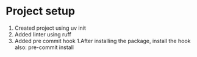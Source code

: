 # Project setup
1. Created project using uv init
2. Added linter using ruff
3. Added pre commit hook
    1.After installing the package,  install the hook also: pre-commit install